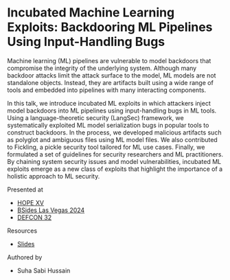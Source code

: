 # Incubated Machine Learning Exploits: Backdooring ML Pipelines Using Input-Handling Bugs

Machine learning (ML) pipelines are vulnerable to model backdoors that compromise the integrity of the underlying system. 
Although many backdoor attacks limit the attack surface to the model, ML models are not standalone objects. 
Instead, they are artifacts built using a wide range of tools and embedded into pipelines with many interacting components.

In this talk, we introduce incubated ML exploits in which attackers inject model backdoors into ML pipelines using input-handling bugs in ML tools. 
Using a language-theoretic security (LangSec) framework, we systematically exploited ML model serialization bugs in popular tools to construct backdoors. 
In the process, we developed malicious artifacts such as polyglot and ambiguous files using ML model files. 
We also contributed to Fickling, a pickle security tool tailored for ML use cases. 
Finally, we formulated a set of guidelines for security researchers and ML practitioners. 
By chaining system security issues and model vulnerabilities, incubated ML exploits emerge as a new class of exploits that highlight the importance of a holistic approach to ML security.

Presented at 
* [HOPE XV](https://livestream.com/accounts/9198012/events/11160133/videos/248463591)
* [BSides Las Vegas 2024](https://bsideslv.org/)
* [DEFCON 32](https://defcon.org/html/defcon-32/dc-32-speakers.html)

Resources 
* [Slides](DEFCON_32_Suha_Sabi_Hussain_Incubated_ML_Exploits.pdf)

Authored by 
* Suha Sabi Hussain
